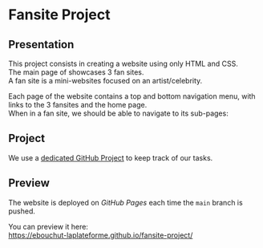 # Fansite Project


## Presentation

This project consists in creating a website using only HTML and CSS.  
The main page of showcases 3 fan sites.  
A fan site is a mini-websites focused on an artist/celebrity.  

Each page of the website contains a top and bottom navigation menu, with links to the 3 fansites and the home page.  
When in a fan site, we should be able to navigate to its sub-pages:

## Project

We use a [dedicated GitHub Project](https://github.com/orgs/ebouchut-laplateforme/projects/1) to keep track of our tasks.

## Preview

The website is deployed on *GitHub Pages* each time the `main` branch is pushed.

You can preview it  here:  
  https://ebouchut-laplateforme.github.io/fansite-project/
